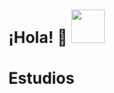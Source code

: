 # ¡Hola! 👋 <img src="https://cdn.pixabay.com/animation/2022/10/07/00/20/00-20-00-704_512.gif" width="60">

# Estudios 
